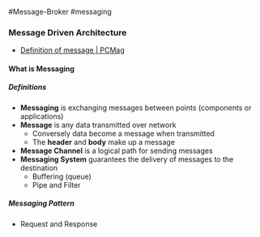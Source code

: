 #Message-Broker #messaging

### Message Driven Architecture

* [Definition of message | PCMag](https://www.pcmag.com/encyclopedia/term/message)

#### What is Messaging

##### Definitions
* **Messaging** is exchanging messages between points (components or applications)
* **Message** is any data transmitted over network
	* Conversely data become a message when transmitted
	* The **header** and **body** make up a message
* **Message Channel** is a logical path for sending messages
* **Messaging System** guarantees the delivery of messages to the destination
	* Buffering (queue)
	* Pipe and Filter

##### Messaging Pattern
* Request and Response 